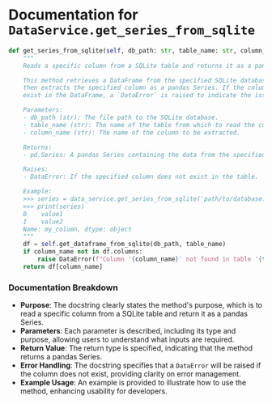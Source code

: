 # Documentation for `DataService.get_series_from_sqlite`

```python
def get_series_from_sqlite(self, db_path: str, table_name: str, column_name: str) -> pd.Series:
    """
    Reads a specific column from a SQLite table and returns it as a pandas Series.

    This method retrieves a DataFrame from the specified SQLite database and table, 
    then extracts the specified column as a pandas Series. If the column does not 
    exist in the DataFrame, a `DataError` is raised to indicate the issue.

    Parameters:
    - db_path (str): The file path to the SQLite database.
    - table_name (str): The name of the table from which to read the column.
    - column_name (str): The name of the column to be extracted.

    Returns:
    - pd.Series: A pandas Series containing the data from the specified column.

    Raises:
    - DataError: If the specified column does not exist in the table.

    Example:
    >>> series = data_service.get_series_from_sqlite('path/to/database.db', 'my_table', 'my_column')
    >>> print(series)
    0    value1
    1    value2
    Name: my_column, dtype: object
    """
    df = self.get_dataframe_from_sqlite(db_path, table_name)
    if column_name not in df.columns:
        raise DataError(f"Column '{column_name}' not found in table '{table_name}'.")
    return df[column_name]
```

### Documentation Breakdown

- **Purpose**: The docstring clearly states the method's purpose, which is to read a specific column from a SQLite table and return it as a pandas Series.
- **Parameters**: Each parameter is described, including its type and purpose, allowing users to understand what inputs are required.
- **Return Value**: The return type is specified, indicating that the method returns a pandas Series.
- **Error Handling**: The docstring specifies that a `DataError` will be raised if the column does not exist, providing clarity on error management.
- **Example Usage**: An example is provided to illustrate how to use the method, enhancing usability for developers.